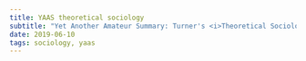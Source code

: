 ```yaml
---
title: YAAS theoretical sociology
subtitle: "Yet Another Amateur Summary: Turner's <i>Theoretical Sociology</i>"
date: 2019-06-10
tags: sociology, yaas
---
```

